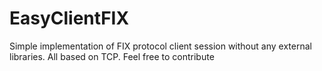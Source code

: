 # EasyClientFIX
Simple implementation of FIX protocol client session without any external libraries. All based on TCP. Feel free to contribute
